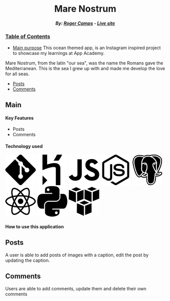 <h1 align="center">Mare Nostrum</h1>

<h5 align="center">  By:  <a href="https://github.com/rogercamps">Roger Camps</a> - <a href="https://mare-nostrum.herokuapp.com/"><i>Live site</i></h5>

### Table of Contents
- [Main purpose](#main)
This ocean themed app, is an Instagram inspired project to showcase my learnings at App Academy.

Mare Nostrum, from the latin "our sea", was the name the Romans gave the Mediterranean. This is the sea I grew up with and made me develop the love for all seas.
- [Posts](#posts)
- [Comments](#comments)
<!-- - [Conclusion](#conclusion) -->

## Main

#### Key Features
- Posts
- Comments

#### Technology used

![alt text](https://github.com/Workshape/tech-icons/blob/master/icons/git.svg)
![alt text](https://github.com/Workshape/tech-icons/blob/master/icons/heroku.svg)
![alt text](https://github.com/Workshape/tech-icons/blob/master/icons/javascript.svg)
![alt text](https://github.com/Workshape/tech-icons/blob/master/icons/nodejs.svg)
![alt text](https://github.com/Workshape/tech-icons/blob/master/icons/postgres.svg)
![alt text](https://github.com/Workshape/tech-icons/blob/master/icons/react.svg)
![alt text](https://github.com/Workshape/tech-icons/blob/master/icons/python.svg)
![alt text](https://github.com/Workshape/tech-icons/blob/master/icons/aws.svg)


#### How to use this application

## Posts
A user is able to add posts of images with a caption, edit the post by updating the caption.
## Comments
Users are able to add comments, update them and delete their own comments
<!-- ## Conclusion -->
